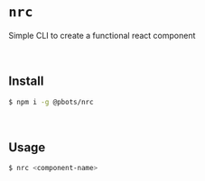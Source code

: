 # `nrc`

Simple CLI to create a functional react component

<br>

## Install

```bash
$ npm i -g @pbots/nrc
```

<br>

## Usage

```bash
$ nrc <component-name>
```
